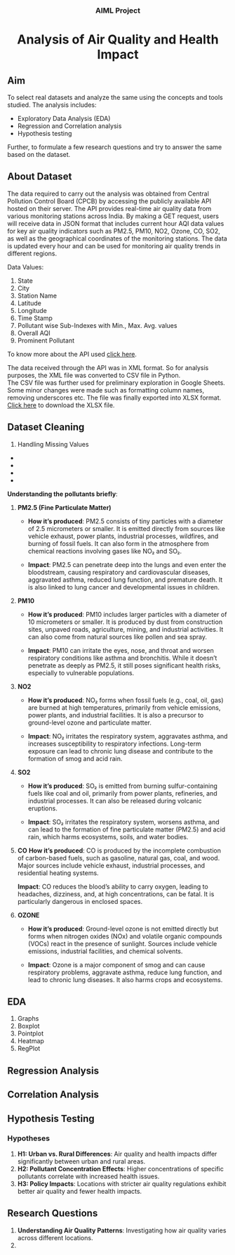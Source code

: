 <div align="center">
   
  <h3>AIML Project</h3>
  <h1>Analysis of Air Quality and Health Impact</h1>
</div>

## Aim

To select real datasets and analyze the same using the concepts and tools studied. The analysis includes:
- Exploratory Data Analysis (EDA)
- Regression and Correlation analysis
- Hypothesis testing

Further, to formulate a few research questions and try to answer the same based on the dataset.

## About Dataset

The data required to carry out the analysis was obtained from Central Pollution Control Board (CPCB) by accessing the publicly available API hosted
on their server. The API provides real-time air quality data from various monitoring stations across India. By making a GET request, users will receive data in JSON format that includes current hour AQI data values for key air quality indicators such as PM2.5, PM10, NO2, Ozone, CO, SO2, as well as the geographical coordinates of the monitoring stations. The data is updated every hour and can be used for monitoring air quality trends in different regions.  

Data Values:
1. State
2. City
3. Station Name
4. Latitude
5. Longitude
6. Time Stamp
7. Pollutant wise Sub-Indexes with Min., Max. Avg. values
8. Overall AQI
9. Prominent Pollutant



To know more about the API used [click here](https://directory.apisetu.gov.in/api-collection/cpcb).  
  
The data received through the API was in XML format.
So for analysis purposes, the XML file was converted to CSV file in Python.  
The CSV file was further used for preliminary exploration in Google Sheets. Some minor changes were made such as formatting column names, removing underscores etc. The file was finally
exported into XLSX format.
[Click here](https://github.com/mg270524/AIML-Project/raw/refs/heads/main/outfile(1).xlsx) to download the XLSX file.


## Dataset Cleaning

1. Handling Missing Values
-
-
-
-



**Understanding the pollutants briefly**:  
  
1. **PM2.5 (Fine Particulate Matter)**
   -    **How it’s produced**: PM2.5 consists of tiny particles with a diameter of 2.5 micrometers or smaller. It is emitted directly from sources like vehicle exhaust, power plants, industrial processes, wildfires, and burning of fossil fuels. It can also form in the atmosphere from chemical reactions involving gases like NO₂ and SO₂.

   - **Impact**: PM2.5 can penetrate deep into the lungs and even enter the bloodstream, causing respiratory and cardiovascular diseases, aggravated asthma, reduced lung function, and premature death. It is also linked to lung cancer and developmental issues in children.

3. **PM10**
    - **How it’s produced**: PM10 includes larger particles with a diameter of 10 micrometers or smaller. It is produced by dust from construction sites, unpaved roads, agriculture, mining, and industrial activities. It can also come from natural sources like pollen and sea spray.

    - **Impact**: PM10 can irritate the eyes, nose, and throat and worsen respiratory conditions like asthma and bronchitis. While it doesn’t penetrate as deeply as PM2.5, it still poses significant health risks, especially to vulnerable populations.
4. **NO2**
    - **How it’s produced**: NO₂ forms when fossil fuels (e.g., coal, oil, gas) are burned at high temperatures, primarily from vehicle emissions, power plants, and industrial facilities. It is also a precursor to ground-level ozone and particulate matter.

    - **Impact**: NO₂ irritates the respiratory system, aggravates asthma, and increases susceptibility to respiratory infections. Long-term exposure can lead to chronic lung disease and contribute to the formation of smog and acid rain.
5. **SO2** 
    - **How it’s produced**: SO₂ is emitted from burning sulfur-containing fuels like coal and oil, primarily from power plants, refineries, and industrial processes. It can also be released during volcanic eruptions.

    - **Impact**: SO₂ irritates the respiratory system, worsens asthma, and can lead to the formation of fine particulate matter (PM2.5) and acid rain, which harms ecosystems, soils, and water bodies.
6. **CO** 
    **How it’s produced**: CO is produced by the incomplete combustion of carbon-based fuels, such as gasoline, natural gas, coal, and wood. Major sources include vehicle exhaust, industrial processes, and residential heating systems.

    **Impact**: CO reduces the blood’s ability to carry oxygen, leading to headaches, dizziness, and, at high concentrations, can be fatal. It is particularly dangerous in enclosed spaces.
7. **OZONE**
    - **How it’s produced**: Ground-level ozone is not emitted directly but forms when nitrogen oxides (NOx) and volatile organic compounds (VOCs) react in the presence of sunlight. Sources include vehicle emissions, industrial facilities, and chemical solvents.

    - **Impact**: Ozone is a major component of smog and can cause respiratory problems, aggravate asthma, reduce lung function, and lead to chronic lung diseases. It also harms crops and ecosystems.





## EDA  

1. Graphs
2. Boxplot
3. Pointplot
4. Heatmap
5. RegPlot







## Regression Analysis




## Correlation Analysis




## Hypothesis Testing
 ### Hypotheses 
 1. **H1: Urban vs. Rural Differences**: Air quality and health impacts differ significantly between urban and rural areas.
 2. **H2: Pollutant Concentration Effects**: Higher concentrations of specific pollutants correlate with increased health issues.
 3. **H3: Policy Impacts**: Locations with stricter air quality regulations exhibit better air quality and fewer health impacts.




## Research Questions

1. **Understanding Air Quality Patterns**: Investigating how air quality varies across different locations.
2. 

